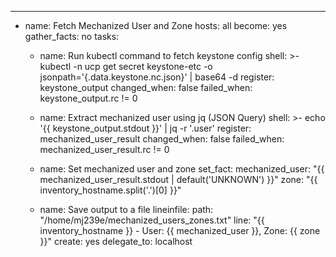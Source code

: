 ---
- name: Fetch Mechanized User and Zone
  hosts: all
  become: yes
  gather_facts: no
  tasks:
    - name: Run kubectl command to fetch keystone config
      shell: >-
        kubectl -n ucp get secret keystone-etc -o jsonpath='{.data.keystone\.nc\.json}' | base64 -d
      register: keystone_output
      changed_when: false
      failed_when: keystone_output.rc != 0

    - name: Extract mechanized user using jq (JSON Query)
      shell: >-
        echo '{{ keystone_output.stdout }}' | jq -r '.user'
      register: mechanized_user_result
      changed_when: false
      failed_when: mechanized_user_result.rc != 0

    - name: Set mechanized user and zone
      set_fact:
        mechanized_user: "{{ mechanized_user_result.stdout | default('UNKNOWN') }}"
        zone: "{{ inventory_hostname.split('.')[0] }}"

    - name: Save output to a file
      lineinfile:
        path: "/home/mj239e/mechanized_users_zones.txt"
        line: "{{ inventory_hostname }} - User: {{ mechanized_user }}, Zone: {{ zone }}"
        create: yes
      delegate_to: localhost
